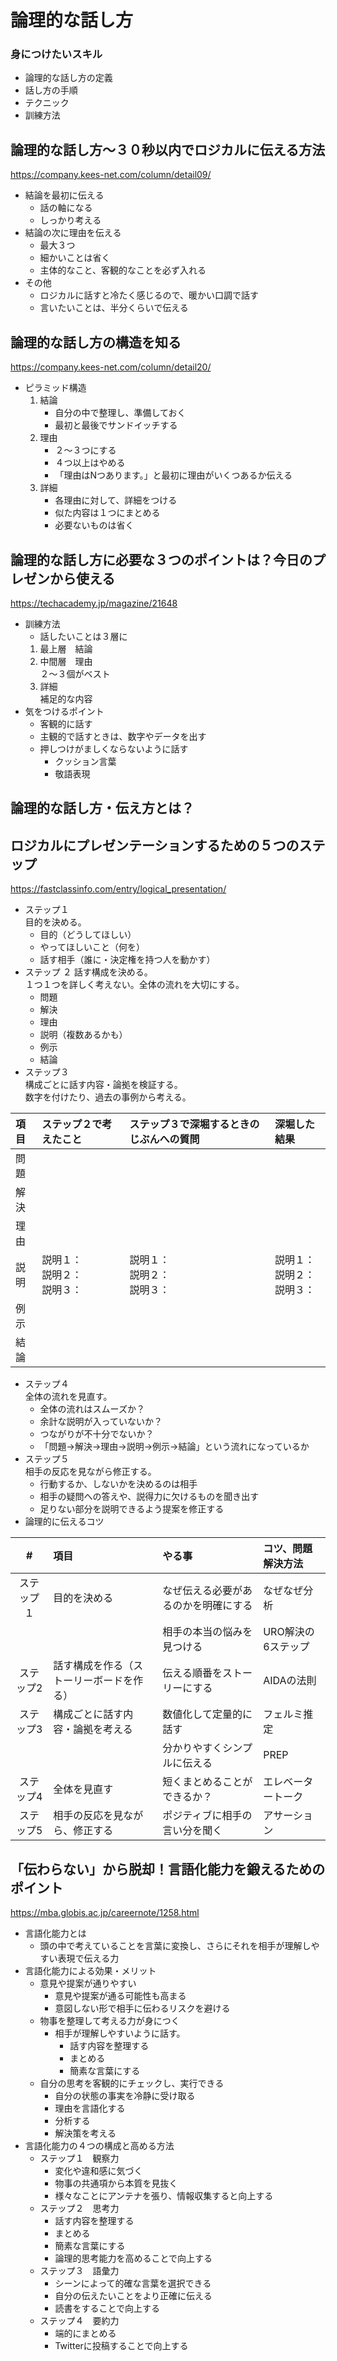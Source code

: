 # 論理的な話し方
### 身につけたいスキル
- 論理的な話し方の定義
- 話し方の手順
- テクニック
- 訓練方法

## 論理的な話し方～３０秒以内でロジカルに伝える方法
https://company.kees-net.com/column/detail09/

- 結論を最初に伝える
    - 話の軸になる
    - しっかり考える
- 結論の次に理由を伝える
    - 最大３つ
    - 細かいことは省く
    - 主体的なこと、客観的なことを必ず入れる
- その他
    - ロジカルに話すと冷たく感じるので、暖かい口調で話す
    - 言いたいことは、半分くらいで伝える  

## 論理的な話し方の構造を知る
https://company.kees-net.com/column/detail20/

- ピラミッド構造
    1. 結論
        - 自分の中で整理し、準備しておく
        - 最初と最後でサンドイッチする
    1. 理由
        - ２～３つにする
        - ４つ以上はやめる
        - 「理由はNつあります。」と最初に理由がいくつあるか伝える
    1. 詳細
        - 各理由に対して、詳細をつける
        - 似た内容は１つにまとめる
        - 必要ないものは省く  

## 論理的な話し方に必要な３つのポイントは？今日のプレゼンから使える
https://techacademy.jp/magazine/21648

- 訓練方法
    - 話したいことは３層に
    1. 最上層　結論
    1.  中間層　理由  
    ２～３個がベスト
    1.  詳細  
    補足的な内容
- 気をつけるポイント
    - 客観的に話す
    - 主観的で話すときは、数字やデータを出す
    - 押しつけがましくならないように話す
        - クッション言葉
        - 敬語表現  

## 論理的な話し方・伝え方とは？
## ロジカルにプレゼンテーションするための５つのステップ
https://fastclassinfo.com/entry/logical_presentation/

- ステップ１  
目的を決める。
    - 目的（どうしてほしい）
    - やってほしいこと（何を）
    - 話す相手（誰に・決定権を持つ人を動かす）
- ステップ ２
話す構成を決める。  
１つ１つを詳しく考えない。全体の流れを大切にする。
    - 問題
    - 解決
    - 理由
    - 説明（複数あるかも）
    - 例示
    - 結論
- ステップ３  
構成ごとに話す内容・論拠を検証する。  
数字を付けたり、過去の事例から考える。  

|項目|ステップ２で考えたこと|ステップ３で深堀するときのじぶんへの質問|深堀した結果|
|:--|:--|:----|:--|
|問題||||
|解決||||
|理由||||
|説明|説明１：<br>説明２：<br>説明３：|説明１：<br>説明２：<br>説明３：|説明１：<br>説明２：<br>説明３：|
|例示||||
|結論||||

- ステップ４  
全体の流れを見直す。
    - 全体の流れはスムーズか？
    - 余計な説明が入っていないか？
    - つながりが不十分でないか？
    - 「問題→解決→理由→説明→例示→結論」という流れになっているか
- ステップ５  
相手の反応を見ながら修正する。
    - 行動するか、しないかを決めるのは相手
    - 相手の疑問への答えや、説得力に欠けるものを聞き出す
    - 足りない部分を説明できるよう提案を修正する
- 論理的に伝えるコツ

|#|項目|やる事|コツ、問題解決方法|
|:-----:|:--|:----|:----|
|ステップ１|目的を決める|なぜ伝える必要があるのかを明確にする|なぜなぜ分析|
|||相手の本当の悩みを見つける|URO解決の6ステップ|
|ステップ2|話す構成を作る（ストーリーボードを作る）|伝える順番をストーリーにする|AIDAの法則|
|ステップ3|構成ごとに話す内容・論拠を考える|数値化して定量的に話す|フェルミ推定|
|||分かりやすくシンプルに伝える|PREP|
|ステップ4|全体を見直す|短くまとめることができるか？|エレベータートーク|
|ステップ5|相手の反応を見ながら、修正する|ポジティブに相手の言い分を聞く|アサーション|

## 「伝わらない」から脱却！言語化能力を鍛えるためのポイント
https://mba.globis.ac.jp/careernote/1258.html
- 言語化能力とは
    - 頭の中で考えていることを言葉に変換し、さらにそれを相手が理解しやすい表現で伝える力
- 言語化能力による効果・メリット
    - 意見や提案が通りやすい
        - 意見や提案が通る可能性も高まる
        - 意図しない形で相手に伝わるリスクを避ける
    - 物事を整理して考える力が身につく
        - 相手が理解しやすいように話す。
            - 話す内容を整理する
            - まとめる
            - 簡素な言葉にする
    - 自分の思考を客観的にチェックし、実行できる
        - 自分の状態の事実を冷静に受け取る
        - 理由を言語化する
        - 分析する
        - 解決策を考える
- 言語化能力の４つの構成と高める方法
    - ステップ１　観察力
        - 変化や違和感に気づく
        - 物事の共通項から本質を見抜く
        - 様々なことにアンテナを張り、情報収集すると向上する
    - ステップ２　思考力
        - 話す内容を整理する
        - まとめる
        - 簡素な言葉にする
        - 論理的思考能力を高めることで向上する
    - ステップ３　語彙力
        - シーンによって的確な言葉を選択できる
        - 自分の伝えたいことをより正確に伝える
        - 読書をすることで向上する
    - ステップ４　要約力
        - 端的にまとめる
        - Twitterに投稿することで向上する

